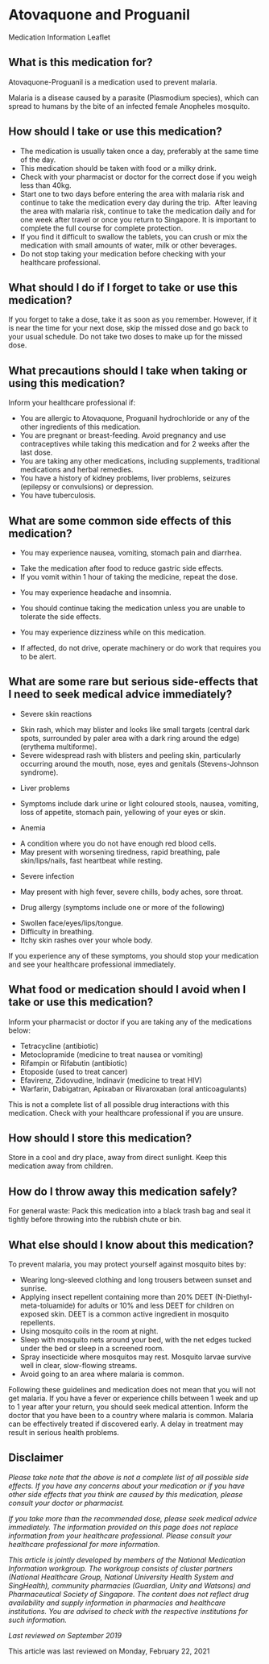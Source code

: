 # Atovaquone and Proguanil

Medication Information Leaflet

What is this medication for?
----------------------------

Atovaquone-Proguanil is a medication used to prevent malaria.

Malaria is a disease caused by a parasite (Plasmodium species), which can spread to humans by the bite of an infected female Anopheles mosquito.

How should I take or use this medication?
-----------------------------------------

* The medication is usually taken once a day, preferably at the same time of the day.
* This medication should be taken with food or a milky drink.
* Check with your pharmacist or doctor for the correct dose if you weigh less than 40kg.
* Start one to two days before entering the area with malaria risk and continue to take the medication every day during the trip.  After leaving the area with malaria risk, continue to take the medication daily and for one week after travel or once you return to Singapore. It is important to complete the full course for complete protection.
* If you find it difficult to swallow the tablets, you can crush or mix the medication with small amounts of water, milk or other beverages.
* Do not stop taking your medication before checking with your healthcare professional.

What should I do if I forget to take or use this medication?
------------------------------------------------------------

If you forget to take a dose, take it as soon as you remember. However, if it is near the time for your next dose, skip the missed dose and go back to your usual schedule. Do not take two doses to make up for the missed dose.

What precautions should I take when taking or using this medication?
--------------------------------------------------------------------

Inform your healthcare professional if:

* You are allergic to Atovaquone, Proguanil hydrochloride or any of the other ingredients of this medication.
* You are pregnant or breast-feeding. Avoid pregnancy and use contraceptives while taking this medication and for 2 weeks after the last dose.
* You are taking any other medications, including supplements, traditional medications and herbal remedies.
* You have a history of kidney problems, liver problems, seizures (epilepsy or convulsions) or depression.
* You have tuberculosis.

What are some common side effects of this medication?
-----------------------------------------------------

* You may experience nausea, vomiting, stomach pain and diarrhea.

+ Take the medication after food to reduce gastric side effects.
+ If you vomit within 1 hour of taking the medicine, repeat the dose.

* You may experience headache and insomnia.

+ You should continue taking the medication unless you are unable to tolerate the side effects.

* You may experience dizziness while on this medication.

+ If affected, do not drive, operate machinery or do work that requires you to be alert.

What are some rare but serious side-effects that I need to seek medical advice immediately?
-------------------------------------------------------------------------------------------

* Severe skin reactions

+ Skin rash, which may blister and looks like small targets (central dark spots, surrounded by paler area with a dark ring around the edge) (erythema multiforme).
+ Severe widespread rash with blisters and peeling skin, particularly occurring around the mouth, nose, eyes and genitals (Stevens-Johnson syndrome).

* Liver problems

+ Symptoms include dark urine or light coloured stools, nausea, vomiting, loss of appetite, stomach pain, yellowing of your eyes or skin.

* Anemia

+ A condition where you do not have enough red blood cells.
+ May present with worsening tiredness, rapid breathing, pale skin/lips/nails, fast heartbeat while resting.

* Severe infection

+ May present with high fever, severe chills, body aches, sore throat.

* Drug allergy (symptoms include one or more of the following)

+ Swollen face/eyes/lips/tongue.
+ Difficulty in breathing.
+ Itchy skin rashes over your whole body.

If you experience any of these symptoms, you should stop your medication and see your healthcare professional immediately.

What food or medication should I avoid when I take or use this medication?
--------------------------------------------------------------------------

Inform your pharmacist or doctor if you are taking any of the medications below:

* Tetracycline (antibiotic)
* Metoclopramide (medicine to treat nausea or vomiting)
* Rifampin or Rifabutin (antibiotic)
* Etoposide (used to treat cancer)
* Efavirenz, Zidovudine, Indinavir (medicine to treat HIV)
* Warfarin, Dabigatran, Apixaban or Rivaroxaban (oral anticoagulants)

This is not a complete list of all possible drug interactions with this medication. Check with your healthcare professional if you are unsure.

How should I store this medication?
-----------------------------------

Store in a cool and dry place, away from direct sunlight. Keep this medication away from children.

How do I throw away this medication safely?
-------------------------------------------

For general waste: Pack this medication into a black trash bag and seal it tightly before throwing into the rubbish chute or bin.

What else should I know about this medication?
----------------------------------------------

To prevent malaria, you may protect yourself against mosquito bites by:

* Wearing long-sleeved clothing and long trousers between sunset and sunrise.
* Applying insect repellent containing more than 20% DEET (N-Diethyl-meta-toluamide) for adults or 10% and less DEET for children on exposed skin. DEET is a common active ingredient in mosquito repellents.
* Using mosquito coils in the room at night.
* Sleep with mosquito nets around your bed, with the net edges tucked under the bed or sleep in a screened room.
* Spray insecticide where mosquitos may rest. Mosquito larvae survive well in clear, slow-flowing streams.
* Avoid going to an area where malaria is common.

Following these guidelines and medication does not mean that you will not get malaria. If you have a fever or experience chills between 1 week and up to 1 year after your return, you should seek medical attention. Inform the doctor that you have been to a country where malaria is common. Malaria can be effectively treated if discovered early. A delay in treatment may result in serious health problems.

Disclaimer
----------

*Please take note that the above is not a complete list of all possible side effects. If you have any concerns about your medication or if you have other side effects that you think are caused by this medication, please consult your doctor or pharmacist.*

*If you take more than the recommended dose, please seek medical advice immediately. The information provided on this page does not replace information from your healthcare professional. Please consult your healthcare professional for more information.*

*This article is jointly developed by members of the National Medication Information workgroup. The workgroup consists of cluster partners (National Healthcare Group, National University Health System and SingHealth), community pharmacies (Guardian, Unity and Watsons) and Pharmaceutical Society of Singapore. The content does not reflect drug availability and supply information in pharmacies and healthcare institutions. You are advised to check with the respective institutions for such information.*

  

*Last reviewed on September 2019*

This article was last reviewed on
Monday, February 22, 2021